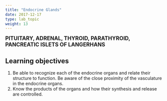 ```yaml
---
title: "Endocrine Glands"
date: 2017-12-17
type: lab_topic
weight: 13
---
```

<div class="entrybody">
<p><big><b><span class="caps">PITUITARY, ADRENAL, THYROID, PARATHYROID, PANCREATIC ISLETS</span> OF <span class="caps">LANGERHANS</span></b></big></p>

<h2>Learning objectives</h2>


<ol>
<li>Be able to recognize each of the endocrine organs and relate their structure to function. Be aware of the close proximity of the vasculature in the endocrine organs.</li>
<li>Know the products of the organs and how their synthesis and release are controlled.</li>
</ol>
</div>
